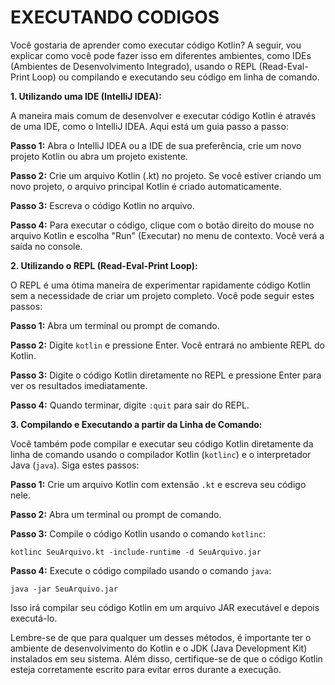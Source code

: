 # EXECUTANDO CODIGOS
Você gostaria de aprender como executar código Kotlin? A seguir, vou explicar como você pode fazer isso em diferentes ambientes, como IDEs (Ambientes de Desenvolvimento Integrado), usando o REPL (Read-Eval-Print Loop) ou compilando e executando seu código em linha de comando.

**1. Utilizando uma IDE (IntelliJ IDEA):**

A maneira mais comum de desenvolver e executar código Kotlin é através de uma IDE, como o IntelliJ IDEA. Aqui está um guia passo a passo:

**Passo 1:** Abra o IntelliJ IDEA ou a IDE de sua preferência, crie um novo projeto Kotlin ou abra um projeto existente.

**Passo 2:** Crie um arquivo Kotlin (.kt) no projeto. Se você estiver criando um novo projeto, o arquivo principal Kotlin é criado automaticamente.

**Passo 3:** Escreva o código Kotlin no arquivo.

**Passo 4:** Para executar o código, clique com o botão direito do mouse no arquivo Kotlin e escolha "Run" (Executar) no menu de contexto. Você verá a saída no console.

**2. Utilizando o REPL (Read-Eval-Print Loop):**

O REPL é uma ótima maneira de experimentar rapidamente código Kotlin sem a necessidade de criar um projeto completo. Você pode seguir estes passos:

**Passo 1:** Abra um terminal ou prompt de comando.

**Passo 2:** Digite `kotlin` e pressione Enter. Você entrará no ambiente REPL do Kotlin.

**Passo 3:** Digite o código Kotlin diretamente no REPL e pressione Enter para ver os resultados imediatamente.

**Passo 4:** Quando terminar, digite `:quit` para sair do REPL.

**3. Compilando e Executando a partir da Linha de Comando:**

Você também pode compilar e executar seu código Kotlin diretamente da linha de comando usando o compilador Kotlin (`kotlinc`) e o interpretador Java (`java`). Siga estes passos:

**Passo 1:** Crie um arquivo Kotlin com extensão `.kt` e escreva seu código nele.

**Passo 2:** Abra um terminal ou prompt de comando.

**Passo 3:** Compile o código Kotlin usando o comando `kotlinc`:

```
kotlinc SeuArquivo.kt -include-runtime -d SeuArquivo.jar
```

**Passo 4:** Execute o código compilado usando o comando `java`:

```
java -jar SeuArquivo.jar
```

Isso irá compilar seu código Kotlin em um arquivo JAR executável e depois executá-lo.

Lembre-se de que para qualquer um desses métodos, é importante ter o ambiente de desenvolvimento do Kotlin e o JDK (Java Development Kit) instalados em seu sistema. Além disso, certifique-se de que o código Kotlin esteja corretamente escrito para evitar erros durante a execução.